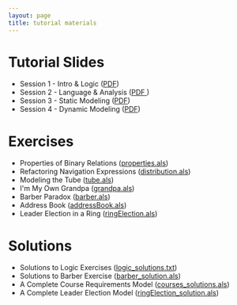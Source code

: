 ```yaml
---
layout: page
title: tutorial materials
---
```


# Tutorial Slides
* Session 1 - Intro &amp; Logic ([PDF](s1_logic.pdf))
* Session 2 - Language &amp; Analysis ([PDF ](s2_language.pdf))
* Session 3 - Static Modeling ([PDF](s3_static.pdf))
* Session 4 - Dynamic Modeling ([PDF](s4_dynamic.pdf))
  
# Exercises
* Properties of Binary Relations ([properties.als](properties.als))
* Refactoring Navigation Expressions ([distribution.als](distribution.als))
* Modeling the Tube ([tube.als](tube.als))
* I'm My Own Grandpa ([grandpa.als](grandpa.als))
* Barber Paradox ([barber.als](barber.als))
* Address Book ([addressBook.als](addressBook.als))
* Leader Election in a Ring ([ringElection.als](ringElection.als))

# Solutions
* Solutions to Logic Exercises ([logic_solutions.txt](logic_solutions.txt))
* Solutions to Barber Exercise ([barber_solution.als](barber_solution.als))
* A Complete Course Requirements Model ([courses_solutions.als](courses_solutions.als))
* A Complete Leader Election Model ([ringElection_solution.als](ringElection_solution.als))
